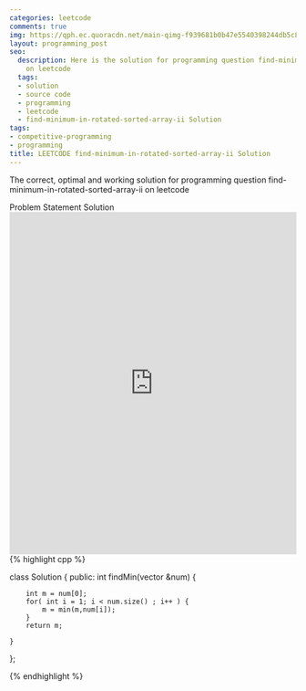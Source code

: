 ```yaml
---
categories: leetcode
comments: true
img: https://qph.ec.quoracdn.net/main-qimg-f939681b0b47e5540398244db5c8966f?convert_to_webp=true
layout: programming_post
seo:
  description: Here is the solution for programming question find-minimum-in-rotated-sorted-array-ii
    on leetcode
  tags:
  - solution
  - source code
  - programming
  - leetcode
  - find-minimum-in-rotated-sorted-array-ii Solution
tags:
- competitive-programming
- programming
title: LEETCODE find-minimum-in-rotated-sorted-array-ii Solution
---
```

The correct, optimal and working solution for programming question find-minimum-in-rotated-sorted-array-ii on leetcode

<div class="ui secondary pointing large menu">
  <a class="grey item" data-tab="problem-statement">
    Problem Statement
  </a>
  <a class="active item grey" data-tab="solution">
    Solution
  </a>
</div>
<div class="ui bottom attached tab" data-tab="problem-statement">
    <iframe src="https://leetcode.com/problems/find-minimum-in-rotated-sorted-array-ii/" width="100%" height="600px" style="overflow: scroll; border: none;"></iframe>
</div>
<div class="ui bottom attached active tab" data-tab="solution">
{% highlight cpp %}

class Solution {
public:
    int findMin(vector<int> &num) {
        
        int m = num[0];
        for( int i = 1; i < num.size() ; i++ ) {
            m = min(m,num[i]);
        }
        return m;
        
    }
};

{% endhighlight %}
</div>
